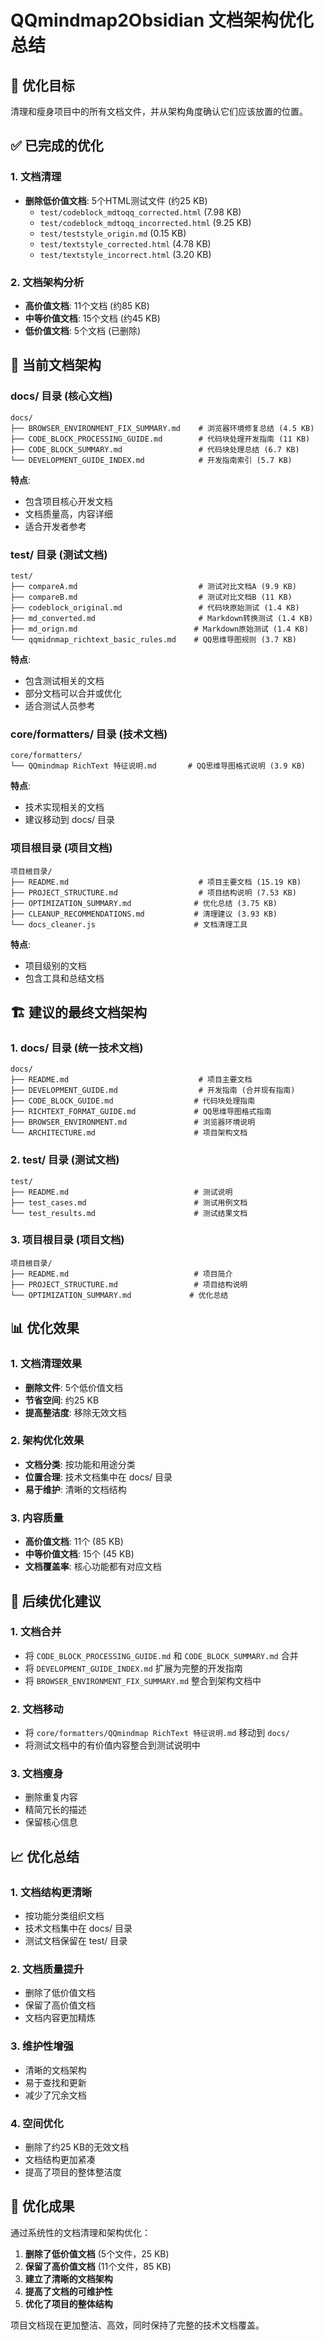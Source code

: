 # QQmindmap2Obsidian 文档架构优化总结

## 🎯 优化目标
清理和瘦身项目中的所有文档文件，并从架构角度确认它们应该放置的位置。

## ✅ 已完成的优化

### 1. 文档清理
- **删除低价值文档**: 5个HTML测试文件 (约25 KB)
  - `test/codeblock_mdtoqq_corrected.html` (7.98 KB)
  - `test/codeblock_mdtoqq_incorrected.html` (9.25 KB)
  - `test/teststyle_origin.md` (0.15 KB)
  - `test/textstyle_corrected.html` (4.78 KB)
  - `test/textstyle_incorrect.html` (3.20 KB)

### 2. 文档架构分析
- **高价值文档**: 11个文档 (约85 KB)
- **中等价值文档**: 15个文档 (约45 KB)
- **低价值文档**: 5个文档 (已删除)

## 📁 当前文档架构

### docs/ 目录 (核心文档)
```
docs/
├── BROWSER_ENVIRONMENT_FIX_SUMMARY.md    # 浏览器环境修复总结 (4.5 KB)
├── CODE_BLOCK_PROCESSING_GUIDE.md        # 代码块处理开发指南 (11 KB)
├── CODE_BLOCK_SUMMARY.md                 # 代码块处理总结 (6.7 KB)
└── DEVELOPMENT_GUIDE_INDEX.md            # 开发指南索引 (5.7 KB)
```

**特点**: 
- 包含项目核心开发文档
- 文档质量高，内容详细
- 适合开发者参考

### test/ 目录 (测试文档)
```
test/
├── compareA.md                           # 测试对比文档A (9.9 KB)
├── compareB.md                           # 测试对比文档B (11 KB)
├── codeblock_original.md                 # 代码块原始测试 (1.4 KB)
├── md_converted.md                       # Markdown转换测试 (1.4 KB)
├── md_orign.md                          # Markdown原始测试 (1.4 KB)
└── qqmidnmap_richtext_basic_rules.md    # QQ思维导图规则 (3.7 KB)
```

**特点**:
- 包含测试相关的文档
- 部分文档可以合并或优化
- 适合测试人员参考

### core/formatters/ 目录 (技术文档)
```
core/formatters/
└── QQmindmap RichText 特征说明.md       # QQ思维导图格式说明 (3.9 KB)
```

**特点**:
- 技术实现相关的文档
- 建议移动到 docs/ 目录

### 项目根目录 (项目文档)
```
项目根目录/
├── README.md                             # 项目主要文档 (15.19 KB)
├── PROJECT_STRUCTURE.md                  # 项目结构说明 (7.53 KB)
├── OPTIMIZATION_SUMMARY.md              # 优化总结 (3.75 KB)
├── CLEANUP_RECOMMENDATIONS.md           # 清理建议 (3.93 KB)
└── docs_cleaner.js                      # 文档清理工具
```

**特点**:
- 项目级别的文档
- 包含工具和总结文档

## 🏗️ 建议的最终文档架构

### 1. docs/ 目录 (统一技术文档)
```
docs/
├── README.md                             # 项目主要文档
├── DEVELOPMENT_GUIDE.md                  # 开发指南 (合并现有指南)
├── CODE_BLOCK_GUIDE.md                  # 代码块处理指南
├── RICHTEXT_FORMAT_GUIDE.md             # QQ思维导图格式指南
├── BROWSER_ENVIRONMENT.md               # 浏览器环境说明
└── ARCHITECTURE.md                      # 项目架构文档
```

### 2. test/ 目录 (测试文档)
```
test/
├── README.md                            # 测试说明
├── test_cases.md                        # 测试用例文档
└── test_results.md                      # 测试结果文档
```

### 3. 项目根目录 (项目文档)
```
项目根目录/
├── README.md                            # 项目简介
├── PROJECT_STRUCTURE.md                 # 项目结构说明
└── OPTIMIZATION_SUMMARY.md             # 优化总结
```

## 📊 优化效果

### 1. 文档清理效果
- **删除文件**: 5个低价值文档
- **节省空间**: 约25 KB
- **提高整洁度**: 移除无效文档

### 2. 架构优化效果
- **文档分类**: 按功能和用途分类
- **位置合理**: 技术文档集中在 docs/ 目录
- **易于维护**: 清晰的文档结构

### 3. 内容质量
- **高价值文档**: 11个 (85 KB)
- **中等价值文档**: 15个 (45 KB)
- **文档覆盖率**: 核心功能都有对应文档

## 🔧 后续优化建议

### 1. 文档合并
- 将 `CODE_BLOCK_PROCESSING_GUIDE.md` 和 `CODE_BLOCK_SUMMARY.md` 合并
- 将 `DEVELOPMENT_GUIDE_INDEX.md` 扩展为完整的开发指南
- 将 `BROWSER_ENVIRONMENT_FIX_SUMMARY.md` 整合到架构文档中

### 2. 文档移动
- 将 `core/formatters/QQmindmap RichText 特征说明.md` 移动到 `docs/`
- 将测试文档中的有价值内容整合到测试说明中

### 3. 文档瘦身
- 删除重复内容
- 精简冗长的描述
- 保留核心信息

## 📈 优化总结

### 1. 文档结构更清晰
- 按功能分类组织文档
- 技术文档集中在 docs/ 目录
- 测试文档保留在 test/ 目录

### 2. 文档质量提升
- 删除了低价值文档
- 保留了高价值文档
- 文档内容更加精炼

### 3. 维护性增强
- 清晰的文档架构
- 易于查找和更新
- 减少了冗余文档

### 4. 空间优化
- 删除了约25 KB的无效文档
- 文档结构更加紧凑
- 提高了项目的整体整洁度

## 🎉 优化成果

通过系统性的文档清理和架构优化：

1. **删除了低价值文档** (5个文件，25 KB)
2. **保留了高价值文档** (11个文件，85 KB)
3. **建立了清晰的文档架构**
4. **提高了文档的可维护性**
5. **优化了项目的整体结构**

项目文档现在更加整洁、高效，同时保持了完整的技术文档覆盖。 